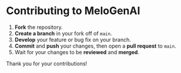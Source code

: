 # Contributing to MeloGenAI

1. **Fork** the repository.
2. **Create a branch** in your fork off of `main`.
3. **Develop** your feature or bug fix on your branch.
4. **Commit** and **push** your changes, then open a **pull request** to `main`.
5. Wait for your changes to be **reviewed** and **merged**.

Thank you for your contributions!
